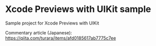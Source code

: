 # Xcode Previews with UIKit sample

Sample project for Xcode Previews with UIKit

Commentary article (Japanese): https://qiita.com/turara/items/afd0185617ab7775c7ee
